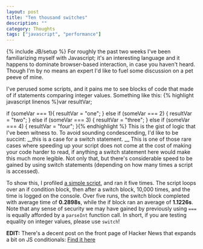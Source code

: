 ```yaml
---
layout: post
title: "Ten thousand switches"
description: ""
category: Thoughts
tags: ["javascript", "performance"]
---
```

{% include JB/setup %}
For roughly the past two weeks I've been familiarizing myself with Javascript;
it's an interesting language and it happens to dominate browser-based
interaction, in case you haven't heard. Though I'm by no means an expert
I'd like to fuel some discussion on a pet peeve of mine.

I've perused some scripts, and it pains me to see blocks of code that made of
if statements comparing integer values. Something like this:
{% highlight javascript linenos %}var resultVar;

if (someVar === 1){
  resultVar = "one";
} else if (someVar === 2) {
  resultVar = "two";
} else if (someVar === 3) {
  resultVar = "three";
} else if (someVar === 4) {
  resultVar = "four";
}{% endhighlight %}
This is the gist of logic that I've been witness to. To avoid sounding
condescending, I'd like to be succint: __this is a case for a switch statement.
__ This is one of those rare cases where speeding up your script does not come
at the cost of making your code harder to read, if anything a switch statement
here would make this much more legible. Not only that, but there's considerable
speed to be gained by using switch statements \(depending on how many times a
script is accessed\).

To show this, I profiled [a simple script](https://gist.github.com/4255776),
and ran it five times. The script loops over an if condition block, then after
a switch block, 10,000 times, and the time is logged on the console. Over five
runs, the switch block completed with average time of __0.2898s__, while the
if block ran an average of __1.1226s__. Note that any sense of security
we may have gained by previously using `===` is equally afforded by a
`parseInt` function call. In short, if you are testing equality on integer
values, please use `switch`!

__EDIT:__ There's a decent post on the front page of Hacker News that expands
a bit on JS conditionals:
[Find it here](http://rmurphey.com/blog/2012/12/10/js-conditionals/)

